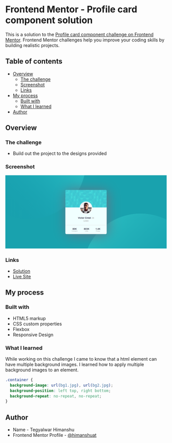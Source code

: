 # Frontend Mentor - Profile card component solution

This is a solution to the [Profile card component challenge on Frontend Mentor](https://www.frontendmentor.io/challenges/profile-card-component-cfArpWshJ). Frontend Mentor challenges help you improve your coding skills by building realistic projects. 

## Table of contents

- [Overview](#overview)
  - [The challenge](#the-challenge)
  - [Screenshot](#screenshot)
  - [Links](#links)
- [My process](#my-process)
  - [Built with](#built-with)
  - [What I learned](#what-i-learned)
- [Author](#author)

## Overview

### The challenge

- Build out the project to the designs provided

### Screenshot

![Solution](./screenshot.png)

### Links

-  [Solution](https://github.com/himanshuat/Frontend-Mentor-Challenges/tree/main/profile-card-component)
-  [Live Site](https://himanshuat.github.io/Frontend-Mentor-Challenges/profile-card-component/)

## My process

### Built with

- HTML5 markup
- CSS custom properties
- Flexbox
- Responsive Design

### What I learned

While working on this challenge I came to know that a html element can have multiple background images.
I learned how to apply multiple background images to an element.

```css
.container {
  background-image: url(bg1.jpg), url(bg2.jpg);
  background-position: left top, right bottom;
  background-repeat: no-repeat, no-repeat;
}
```

## Author

- Name - Tegyalwar Himanshu
- Frontend Mentor Profile - [@himanshuat](https://www.frontendmentor.io/profile/himanshuat)
